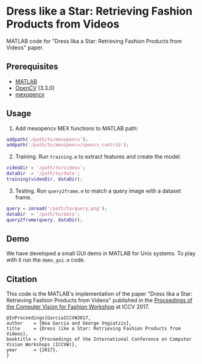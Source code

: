 # Dress like a Star: Retrieving Fashion Products from Videos
MATLAB code for "Dress lika a Star: Retrieving Fashion Products from Videos" paper.

## Prerequisites 
- [MATLAB][1]
- [OpenCV][2] (3.3.0)
- [mexopencv][3]


## Usage
1. Add mexopencv MEX functions to MATLAB path:

``` matlab
addpath('/path/to/mexopencv');
addpath('/path/to/mexopencv/opencv_contrib');
```

2. Training. Run ```training.m``` to extract features and create the model.

``` matlab
videoDir = '/path/to/videos';
dataDir  = '/path/to/data';
training(videoDir, dataDir);
```

3. Testing. Run ```query2frame.m``` to match a query image with a dataset frame.

``` matlab
query = imread('/path/to/query.png');
dataDir  = '/path/to/data';
query2frame(query, dataDir);
```

## Demo
We have developed a small GUI demo in MATLAB for Unix systems. To play with it run the ```demo_gui.m``` code.

## Citation
This code is the MATLAB's implementation of the paper "Dress lika a Star: Retrieving Fashion Products from Videos" published in the [Proceedings of the Computer Vision for Fashion Workshop][4] at ICCV 2017.

````
@InProceedings{GarciaICCVW2017,
author    = {Noa Garcia and George Vogiatzis},
title     = {Dress like a Star: Retrieving Fashion Products from Videos},
booktitle = {Proceedings of the International Conference on Computer Vision Workshops (ICCVW)},
year      = {2017},
}
````

[1]: https://www.mathworks.com/products/matlab/
[2]: http://opencv.org/
[3]: https://github.com/kyamagu/mexopencv
[4]: https://sites.google.com/zalando.de/cvf-iccv2017/
